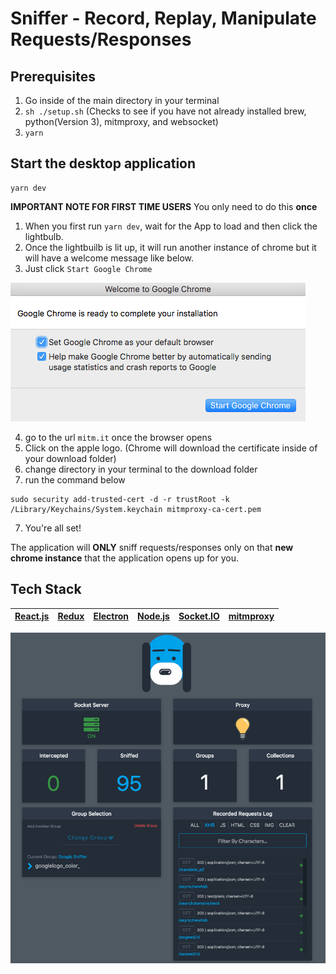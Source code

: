 # Sniffer - Record, Replay, Manipulate Requests/Responses

## Prerequisites
1. Go inside of the main directory in your terminal
2. `sh ./setup.sh` (Checks to see if you have not already installed brew, python(Version 3), mitmproxy, and websocket)
3. `yarn`

## Start the desktop application

```
yarn dev
```

**IMPORTANT NOTE FOR FIRST TIME USERS**
You only need to do this **once**

1. When you first run `yarn dev`, wait for the App to load and then click the lightbulb.
2. Once the lightbuilb is lit up, it will run another instance of chrome but it will have a welcome message like below.
3. Just click `Start Google Chrome`


![chrome welcome message](./images/chromewelcome.png?raw=true "chromewelcome")


4. go to the url `mitm.it` once the browser opens
5. Click on the apple logo. (Chrome will download the certificate inside of your download folder)
6. change directory in your terminal to the download folder
7. run the command below
```
sudo security add-trusted-cert -d -r trustRoot -k /Library/Keychains/System.keychain mitmproxy-ca-cert.pem
```
7. You're all set!


The application will **ONLY** sniff requests/responses only on that **new chrome instance** that the application opens up for you.


## Tech Stack
[React.js](https://reactjs.org/)|[Redux](https://redux.js.org/)|[Electron](https://electronjs.org/)|[Node.js](https://nodejs.org)|[Socket.IO](https://socket.io/)|[mitmproxy](https://mitmproxy.org/)|
------------- | ------------- | -------------| ------------- | ------------- | ------------- |

![Alt text](./images/sniffer-full-screen.png?raw=true "SnifferPic")
